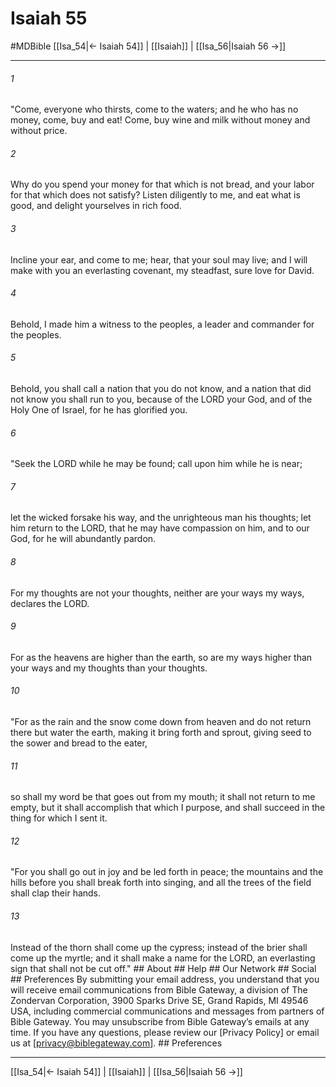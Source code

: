 # Isaiah 55
#MDBible
[[Isa_54|← Isaiah 54]] | [[Isaiah]] | [[Isa_56|Isaiah 56 →]]

***






###### 1 


"Come, everyone who thirsts, come to the waters; and he who has no money, come, buy and eat! Come, buy wine and milk without money and without price. 





###### 2 


Why do you spend your money for that which is not bread, and your labor for that which does not satisfy? Listen diligently to me, and eat what is good, and delight yourselves in rich food. 





###### 3 


Incline your ear, and come to me; hear, that your soul may live; and I will make with you an everlasting covenant, my steadfast, sure love for David. 





###### 4 


Behold, I made him a witness to the peoples, a leader and commander for the peoples. 





###### 5 


Behold, you shall call a nation that you do not know, and a nation that did not know you shall run to you, because of the LORD your God, and of the Holy One of Israel, for he has glorified you. 





###### 6 


"Seek the LORD while he may be found; call upon him while he is near; 





###### 7 


let the wicked forsake his way, and the unrighteous man his thoughts; let him return to the LORD, that he may have compassion on him, and to our God, for he will abundantly pardon. 





###### 8 


For my thoughts are not your thoughts, neither are your ways my ways, declares the LORD. 





###### 9 


For as the heavens are higher than the earth, so are my ways higher than your ways and my thoughts than your thoughts. 





###### 10 


"For as the rain and the snow come down from heaven and do not return there but water the earth, making it bring forth and sprout, giving seed to the sower and bread to the eater, 





###### 11 


so shall my word be that goes out from my mouth; it shall not return to me empty, but it shall accomplish that which I purpose, and shall succeed in the thing for which I sent it. 





###### 12 


"For you shall go out in joy and be led forth in peace; the mountains and the hills before you shall break forth into singing, and all the trees of the field shall clap their hands. 





###### 13 


Instead of the thorn shall come up the cypress; instead of the brier shall come up the myrtle; and it shall make a name for the LORD, an everlasting sign that shall not be cut off." ## About ## Help ## Our Network ## Social ## Preferences By submitting your email address, you understand that you will receive email communications from Bible Gateway, a division of The Zondervan Corporation, 3900 Sparks Drive SE, Grand Rapids, MI 49546 USA, including commercial communications and messages from partners of Bible Gateway. You may unsubscribe from Bible Gateway&rsquo;s emails at any time. If you have any questions, please review our [Privacy Policy] or email us at [privacy@biblegateway.com]. ## Preferences

***

[[Isa_54|← Isaiah 54]] | [[Isaiah]] | [[Isa_56|Isaiah 56 →]]
